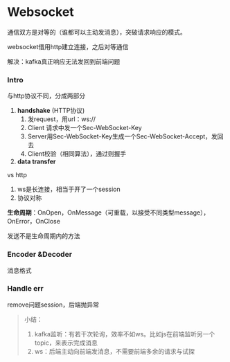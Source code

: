 # Websocket

通信双方是对等的（谁都可以主动发消息），突破请求响应的模式。

websocket借用http建立连接，之后对等通信

解决：kafka真正响应无法发回到前端问题

### Intro

与http协议不同，分成两部分

1. **handshake** (HTTP协议)
   1. 发request，用url：ws://
   2. Client 请求中发一个Sec-WebSocket-Key
   3. Server用Sec-WebSocket-Key生成一个Sec-WebSocket-Accept，发回去
   4. Client校验（相同算法），通过则握手
2. **data transfer**

vs http

1. ws是长连接，相当于开了一个session
2. 协议对称

**生命周期**：OnOpen，OnMessage（可重载，以接受不同类型message），OnError，OnClose

发送不是生命周期内的方法

### Encoder &Decoder

消息格式

### Handle err

remove问题session，后端抛异常



>  小结：
>
> 1. kafka监听：有若干次轮询，效率不如ws。比如js在前端监听另一个topic，来表示完成消息
> 2. ws：后端主动向前端发消息，不需要前端多余的请求与试探
